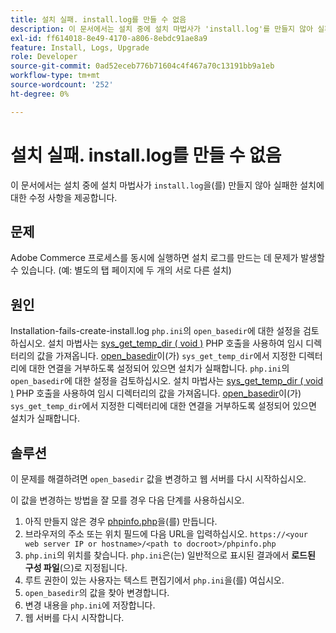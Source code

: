 ```yaml
---
title: 설치 실패. install.log를 만들 수 없음
description: 이 문서에서는 설치 중에 설치 마법사가 'install.log'를 만들지 않아 실패한 설치에 대한 수정 사항을 제공합니다.
exl-id: ff614018-8e49-4170-a806-8ebdc91ae8a9
feature: Install, Logs, Upgrade
role: Developer
source-git-commit: 0ad52eceb776b71604c4f467a70c13191bb9a1eb
workflow-type: tm+mt
source-wordcount: '252'
ht-degree: 0%

---
```


# 설치 실패. install.log를 만들 수 없음

이 문서에서는 설치 중에 설치 마법사가 `install.log`을(를) 만들지 않아 실패한 설치에 대한 수정 사항을 제공합니다.

## 문제

Adobe Commerce 프로세스를 동시에 실행하면 설치 로그를 만드는 데 문제가 발생할 수 있습니다. (예: 별도의 탭 페이지에 두 개의 서로 다른 설치)

## 원인

Installation-fails-create-install.log
`php.ini`의 `open_basedir`에 대한 설정을 검토하십시오. 설치 마법사는 [sys\_get\_temp\_dir ( void )](https://php.net/manual/en/function.sys-get-temp-dir.php) PHP 호출을 사용하여 임시 디렉터리의 값을 가져옵니다. [open\_basedir](http://php.net/manual/en/ini.core.php#ini.open-basedir)이(가) `sys_get_temp_dir`에서 지정한 디렉터리에 대한 연결을 거부하도록 설정되어 있으면 설치가 실패합니다.
`php.ini`의 `open_basedir`에 대한 설정을 검토하십시오. 설치 마법사는 [sys\_get\_temp\_dir ( void )](https://php.net/manual/en/function.sys-get-temp-dir.php) PHP 호출을 사용하여 임시 디렉터리의 값을 가져옵니다. [open\_basedir](https://php.net/manual/en/ini.core.php#ini.open-basedir)이(가) `sys_get_temp_dir`에서 지정한 디렉터리에 대한 연결을 거부하도록 설정되어 있으면 설치가 실패합니다.


## 솔루션

이 문제를 해결하려면 `open_basedir` 값을 변경하고 웹 서버를 다시 시작하십시오.

이 값을 변경하는 방법을 잘 모를 경우 다음 단계를 사용하십시오.

1. 아직 만들지 않은 경우 [phpinfo.php](https://devdocs.magento.com/guides/v2.3/install-gde/prereq/optional.html#install-optional-phpinfo)을(를) 만듭니다.
1. 브라우저의 주소 또는 위치 필드에 다음 URL을 입력하십시오. `https://<your web server IP or hostname>/<path to docroot>/phpinfo.php`
1. `php.ini`의 위치를 찾습니다.     `php.ini`은(는) 일반적으로 표시된 결과에서 **로드된 구성 파일**(으)로 지정됩니다.
1. 루트 권한이 있는 사용자는 텍스트 편집기에서 `php.ini`을(를) 여십시오.
1. `open_basedir`의 값을 찾아 변경합니다.
1. 변경 내용을 `php.ini`에 저장합니다.
1. 웹 서버를 다시 시작합니다.
